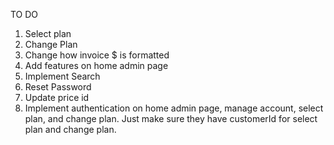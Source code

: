 TO DO

1. Select plan
2. Change Plan
3. Change how invoice $ is formatted
4. Add features on home admin page
5. Implement Search
6. Reset Password
7. Update price id
8. Implement authentication on home admin page, manage account, select plan, and change plan.
   Just make sure they have customerId for select plan and change plan.
